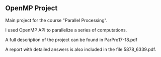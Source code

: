 ## OpenMP Project

Main project for the course "Parallel Processing". <br>

I used OpenMP API to parallelize a series of computations. <br> 

A full description of the project can be found in ParPro17-18.pdf <br>

A report with detailed answers is also included in the file 5878_6339.pdf.

